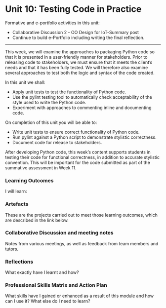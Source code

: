 # Unit 10: Testing Code in Practice

Formative and e-portfolio activities in this unit:
 - Collaborative Discussion 2 - OO Design for IoT-Summary post
 - Continue to build e-Portfolio including writing the final reflection.

---

This week, we will examine the approaches to packaging Python code so that it is presented in a user-friendly manner for stakeholders. Prior to releasing code to stakeholders, we must ensure that it meets the client’s needs and that it has been fully tested. We will therefore also examine several approaches to test both the logic and syntax of the code created.

In this unit we shall:
 - Apply unit tests to test the functionality of Python code.
 - Use the pylint testing tool to automatically check acceptability of the style used to write the Python code.
 - Experiment with approaches to commenting inline and documenting code.

On completion of this unit you will be able to:
 - Write unit tests to ensure correct functionality of Python code.
 - Run pylint against a Python script to demonstrate stylistic correctness.
 - Document code for release to stakeholders.

After developing Python code, this week’s content supports students in testing their code for functional correctness, in addition to accurate stylistic convention. This will be important for the code submitted as part of the summative assessment in Week 11.

### Learning Outcomes
I will learn:

### Artefacts
These are the projects carried out to meet those learning outcomes, which are described in the link below.

### Collaborative Discussion and meeting notes
Notes from various meetings, as well as feedback from team members and tutors.

### Reflections
What exactly have I learnt and how?

### Professional Skills Matrix and Action Plan
What skills have I gained or enhanced as a result of this module and how can I use it? What else do I need to learn?
